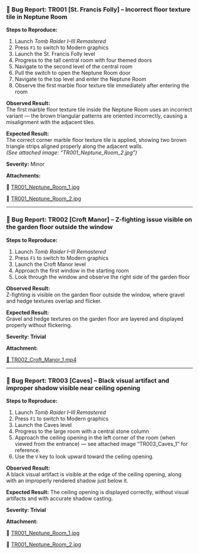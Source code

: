 ### 🐞 Bug Report: TR001 [St. Francis Folly] – Incorrect floor texture tile in Neptune Room

**Steps to Reproduce:**
1. Launch *Tomb Raider I–III Remastered*
2. Press `F1` to switch to Modern graphics
3. Launch the St. Francis Folly level
4. Progress to the tall central room with four themed doors
5. Navigate to the second level of the central room
6. Pull the switch to open the Neptune Room door
7. Navigate to the top level and enter the Neptune Room
8. Observe the first marble floor texture tile immediately after entering the room

**Observed Result:**  
The first marble floor texture tile inside the Neptune Room uses an incorrect variant — the brown triangular patterns are oriented incorrectly, causing a misalignment with the adjacent tiles.

**Expected Result:**  
The correct corner marble floor texture tile is applied, showing two brown triangle strips aligned properly along the adjacent walls.  
*(See attached image: “TR001_Neptune_Room_2.jpg”)*

**Severity:** Minor

**Attachments:**  

📎 [TR001_Neptune_Room_1.jpg](./images/TR001_Neptune_Room_1.jpg)

📎 [TR001_Neptune_Room_2.jpg](./images/TR001_Neptune_Room_2.jpg)


---

### 🐞 Bug Report: TR002 [Croft Manor] – Z-fighting issue visible on the garden floor outside the window

**Steps to Reproduce:**
1. Launch *Tomb Raider I–III Remastered*
2. Press `F1` to switch to Modern graphics
3. Launch the Croft Manor level
4. Approach the first window in the starting room
5. Look through the window and observe the right side of the garden floor


**Observed Result:**  
Z-fighting is visible on the garden floor outside the window, where gravel and hedge textures overlap and flicker.

**Expected Result:**  
Gravel and hedge textures on the garden floor are layered and displayed properly without flickering.

**Severity: Trivial**

**Attachment:**

[📎 TR002_Croft_Manor_1.mp4](https://drive.google.com/file/d/1ANO6FPpudg-KoVQZFpDniRPipdTBPT2I/view?usp=drive_link)

---

### 🐞 Bug Report: TR003 [Caves] – Black visual artifact and improper shadow visible near ceiling opening

**Steps to Reproduce:**
1. Launch *Tomb Raider I–III Remastered*
2. Press `F1` to switch to Modern graphics
3. Launch the Caves level
4. Progress to the large room with a central stone column
5. Approach the ceiling opening in the left corner of the room (when viewed from the entrance) — see attached image “TR003_Caves_1” for reference.
6. Use the `V` key to look upward toward the ceiling opening.


**Observed Result:**  
A black visual artifact is visible at the edge of the ceiling opening, along with an improperly rendered shadow just below it.

**Expected Result:** 
The ceiling opening is displayed correctly, without visual artifacts and with accurate shadow casting.

**Severity: Trivial**

**Attachment:**

📎 [TR001_Neptune_Room_1.jpg](./images/TR003_Caves_1.jpg)

📎 [TR001_Neptune_Room_2.jpg](./images/TR003_Caves_2.jpg)
